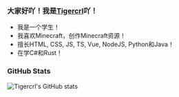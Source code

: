 ### 大家好吖！我是[Tigercrl](www.tigercrl.top)吖！

- 我是一个学生！
- 我喜欢Minecraft，创作Minecraft资源！
- 擅长HTML, CSS, JS, TS, Vue, NodeJS, Python和Java！
- 在学C#和Rust！

### GitHub Stats
![Tigercrl's GitHub stats](https://github-readme-stats.vercel.app/api?username=Tigercrl&show_icons=true&theme=default)
